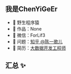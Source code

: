 ## 我是ChenYiGeEr

- 🏬 野生程序猿
- 🏡 作品：None
- 💬 微信：ForLif3
- 🤔 问题：<a href="https://www.zhihu.com/people/chen-yige-er" target="_blank">知乎 @陈一歌儿</a>
- 📖 简历：<a href="http://43.143.169.142" target="_blank">大数据开发工程师</a>

## 汇总 ✨
